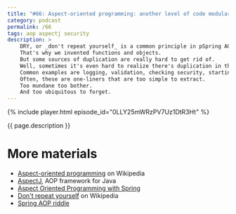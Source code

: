 ```yaml
---
title: "#66: Aspect-oriented programming: another level of code modularization"
category: podcast
permalink: /66
tags: aop aspectj security
description: >
    DRY, or _don't repeat yourself_ is a common principle in pSpring AOP riddlerogramming.
    That's why we invented functions and objects.
    But some sources of duplication are really hard to get rid of.
    Well, sometimes it's even hard to realize there's duplication in the first place!
    Common examples are logging, validation, checking security, starting a transaction.
    Often, these are one-liners that are too simple to extract.
    Too mundane too bother.
    And too ubiquitous to forget.
---
```


{% include player.html episode_id="0LLY25mWRzPV7Uz1DtR3Ht" %}

{{ page.description }}

<!--
Let's take a concrete example.
Every time your code returns a `SocialSecurityNumber` object, it must belong to a logged-in user.
Returning someone else's number is a huge security hole.
So every place in code that returns that object must have a security check.
It's a simple `if` statement, throwing an exception when necessary.

Here's the problem: this one-liner must appear in every single method returning `SocialSecurityNumber`.
Forget it once and your whole application is compromised.
With aspect-oriented programming (AOP for short), we can extract such logic.
It's a declarative language on top of your normal code.
We can simply say, for example: find me all methods returning `SocialSecurityNumber`.
I don't care where they are, catch them all.
And put this extra logic at the end of each method.
Transparently.

AOP framework will inject your custom code during compilation or at runtime.
This extra security logic is invisible in the source code.
But AOP makes sure it's applied everywhere.
Even in new functions written by oblivious developers.

There are plenty of use-cases for AOP.

* Want to log every exception thrown from a method inside a given namespace?
* Maybe a method should fail when invoked by a certain object?
* Or maybe you want to start a new database transaction if a function has `transactional` in its name?
* Finally, what about adding retries to every method calling RESTful API?

All of these so-called cross-cutting concerns can be implemented with a few lines of the AOP code.
Without AOP your business logic would be cluttered with non-essential plumbing.

Typically, AOP frameworks either modify code during compilation or at runtime.
The opponents of AOP point out that reading code becomes less obvious.
Indeed, code that runs on production is not the same as the one you see in your editor.
This adds an extra level of magic.
With high-level frameworks like Spring, an insane amount of logic is hidden in aspects.

So as always, there are tradeoffs.
On one hand, we'd like to hide the glue code of security, transactions, resiliency, etc.
On the other hand, what you see is not what you get.
Moreover, unit testing may become less reliable.

Also, AOP is famously difficult to debug.
An expression that defines where to apply an aspect is known as pointcut.
Pointcuts are very tricky to write.
Moreover, quite a few times I saw aspects misconfigured or accidentally disabled.
Suddenly, your security rules are ignored and transactions are not committed.
Not a situation where you want to be.

Every time you'd like to take advantage of AOP, weigh the pros and cons.
I tend to use AOP when it's obvious, mature, and makes code much more readable.

That's it, thanks for listening, bye!
-->

# More materials

* [Aspect-oriented programming](https://en.wikipedia.org/wiki/Aspect-oriented_programming) on Wikipedia
* [AspectJ](https://www.eclipse.org/aspectj/), AOP framework for Java
* [Aspect Oriented Programming with Spring](https://docs.spring.io/spring-framework/docs/5.3.x/reference/html/core.html#aop)
* [Don't repeat yourself](https://en.wikipedia.org/wiki/Don%27t_repeat_yourself) on Wikipedia
* [Spring AOP riddle](https://nurkiewicz.com/2009/08/spring-aop-riddle.html)

